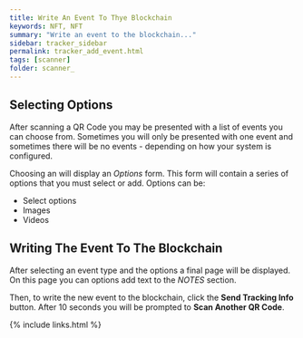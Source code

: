 ```yaml
---
title: Write An Event To Thye Blockchain 
keywords: NFT, NFT
summary: "Write an event to the blockchain..."
sidebar: tracker_sidebar
permalink: tracker_add_event.html
tags: [scanner]
folder: scanner_
---
```


## Selecting Options 

After scanning a QR Code you may be presented with a list of events you can choose from.  Sometimes you will only be presented with one event and sometimes there will be no events - depending on how your system is configured.

Choosing an will display an _Options_ form.  This form will contain a series of options that you must select or add.  Options can be:

* Select options
* Images
* Videos

## Writing The Event To The Blockchain

After selecting an event type and the options a final page will be displayed.  On this page you can options add text to the _NOTES_ section.  

Then, to write the new event to the blockchain, click the **Send Tracking Info** button.  After 10 seconds you will be prompted to **Scan Another QR Code**.

{% include links.html %}